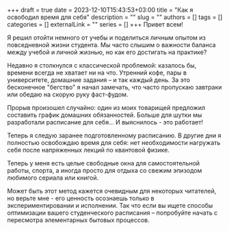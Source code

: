 +++ 
draft = true
date = 2023-12-10T15:43:53+03:00
title = "Как я освободил время для себя"
description = ""
slug = ""
authors = []
tags = []
categories = []
externalLink = ""
series = []
+++
Привет всем!

Я решил отойти немного от учебы и поделиться личным опытом из повседневной жизни студента. Мы часто слышим о важности баланса между учебой и личной жизнью, но как его достигать на практике?

Недавно я столкнулся с классической проблемой: казалось бы, времени всегда не хватает ни на что. Утренний кофе, пары в университете, домашние задания – и так каждый день. За это бесконечное "бегство" я начал замечать, что часто пропускаю завтраки или обедаю на скорую руку фаст-фудом.

Прорыв произошел случайно: один из моих товарищей предложил составить график домашних обязанностей. Больше для шутки мы разработали расписание для себя... И выяснилось - это работает!

Теперь я следую заранее подготовленному расписанию. В другие дни я полностью освобождаю время для себя: нет необходимости нагружать себя после напряженных лекций по квантовой физике.

Теперь у меня есть целые свободные окна для самостоятельной работы, спорта, а иногда просто для отдыха со свежим эпизодом любимого сериала или книгой.

Может быть этот метод кажется очевидным для некоторых читателей, но верьте мне - его ценность осознаешь только в экспериментировании и исполнении. Так что если вы ищете способы оптимизации вашего студенческого расписания – попробуйте начать с пересмотра элементарных бытовых процессов.


